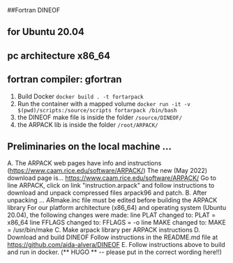 ##Fortran DINEOF

## for Ubuntu 20.04

## pc architecture x86_64

## fortran compiler: gfortran

1. Build Docker `docker build . -t fortarpack`
2. Run the container with a mapped volume `docker run -it -v $(pwd)/scripts:/source/scripts fortarpack /bin/bash`
3. the DINEOF make file is inside the folder `/source/DINEOF/`
4. the ARPACK lib is inside the folder `/root/ARPACK/`

## Preliminaries on the local machine ...

A. The ARPACK web pages have info and instructions (https://www.caam.rice.edu/software/ARPACK/)
The new (May 2022) download page is... https://www.caam.rice.edu/software/ARPACK/
Go to line ARPACK, click on link "instruction.arpack" and follow instructions to download
and unpack compressed files arpack96 and patch.
B. After unpacking ...
ARmake.inc file must be edited before building the ARPACK library
For our platform architecture (x86_64) and operating system (Ubuntu 20.04), the following changes were made:
line PLAT changed to: PLAT = x86_64
line FFLAGS changed to: FFLAGS = -o
line MAKE changed to: MAKE = /usr/bin/make
C. Make arpack library per ARPACK instructions
D. Download and build DINEOF
Follow instructions in the README.md file at https://github.com/aida-alvera/DINEOF
E. Follow instructions above to build and run in docker. (** HUGO ** -- please put in the correct wording here!!)
